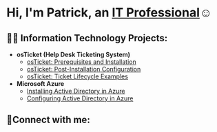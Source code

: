 <h1>Hi, I'm Patrick, an <a href="https://linkedin.com/in/Patrick Pittman-526896278/">IT Professional</a>☺</h1>

<h2>👨‍💻 Information Technology Projects:</h2>

- <b>osTicket (Help Desk Ticketing System)</b>
  - [osTicket: Prerequisites and Installation](https://github.com/PatrickJrPittman/osticket-prereqs)
  - [osTicket: Post-Installation Configuration](https://github.com/PatrickJrPittman/post-install-config)
   - [osTicket: Ticket Lifecycle Examples](https://github.com/PatrickJrPittman/ticket-lifecycle)
- <b>Microsoft Azure</b>
  - [Installing Active Directory in Azure](https://github.com/PatrickJrPittman/configure-ad)
  - [Configuring Active Directory in Azure](https://github.com/PatrickJrPittman/azure-network-protocols)

<h2>🤳Connect with me:</h2>
